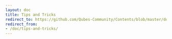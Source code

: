 ```yaml
---
layout: doc
title: Tips and Tricks
redirect_to: https://github.com/Qubes-Community/Contents/blob/master/docs/configuration/tips-and-tricks.md
redirect_from:
- /doc/tips-and-tricks/
---
```


